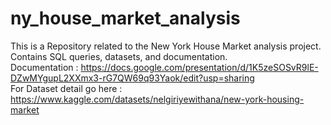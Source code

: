 # ny_house_market_analysis
This is a Repository related to the New York House Market analysis project. Contains SQL queries, datasets, and documentation. <br />
Documentation : https://docs.google.com/presentation/d/1K5zeSOSvR9lE-DZwMYgupL2XXmx3-rG7QW69q93Yaok/edit?usp=sharing <br />
For Dataset detail go here : https://www.kaggle.com/datasets/nelgiriyewithana/new-york-housing-market
